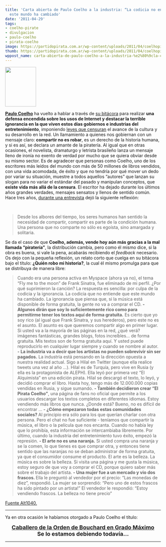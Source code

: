 ```yaml
---
title: 'Carta abierta de Paulo Coelho a la industria: “La codicia no entiende que
  este mundo ha cambiado'
date: '2011-04-29'
tags:
- coelho-pirate
- divulgacion
- paulo-coelho
- pirata-coelho
image: https://partidopirata.com.ar/wp-content/uploads/2011/04/coelhopirate.jpg
thumb: https://partidopirata.com.ar/wp-content/uploads/2011/04/coelhopirate.jpg
wppost_name: carta-abierta-de-paulo-coelho-a-la-industria-%e2%80%9cla-codicia-no-entiende-que-este-mundo-ha-cambiado
---
```


<a href="https://partidopirata.com.ar/wp-content/uploads/2011/04/coelhopirate.jpg"><img class="size-full wp-image-853" title="coelhopirate" src="https://partidopirata.com.ar/wp-content/uploads/2011/04/coelhopirate.jpg" alt="" width="100" height="128" /></a>


<strong><a href="http://alt1040.com/tag/paulo-coelho">Paulo Coelho</a></strong> ha vuelto a hablar a través de <a href="http://paulocoelhoblog.com/2011/04/28/who-deleted-the-song-in-my-profile/">su bitácora</a> para realizar <strong>una  defensa encendida sobre los usos de Internet y destacar la terrible  ignorancia en la que viven estos días gobiernos e industrias del  entretenimiento</strong>, imponiendo <a href="http://alt1040.com/tag/ley-sinde">leyes que censuran</a> el avance de la cultura y su desarrollo en la red. Un llamamiento a quienes nos gobiernan con un mensaje claro: <strong>compartir no es robar</strong>, es un derecho de la historia humana, y si es así, se declara un amante de la piratería.
Al  igual que en otras ocasiones, el novelista, dramaturgo y letrista  brasileño lanza un mensaje lleno de ironía no exento de verdad por mucho  que se quiera obviar desde su mismo sector. Es de agradecer que  personas como Coelho, uno de los escritores más leídos del mundo con más  de 50 millones de libros vendidos, con una vida acomodada, de éxito y  que no tendría por qué mover un dedo por variar su situación, muestre a  todos aquellos “autores” que lanzan su slogan para no variar el estándar  del pasado y manipulan conceptos, que <strong>existe vida más allá de la censura</strong>.
El escritor ha dejado durante los últimos años grandes verdades, mensajes sensatos y llenos de sentido común. Hace tres años, <a href="http://torrentfreak.com/best-selling-author-turns-piracy-into-profit-080512/">durante una entrevista</a> dejó la siguiente reflexión:

&nbsp;
<blockquote>Desde  los albores del tiempo, los seres humanos han sentido la necesidad de  compartir, compartir es parte de la condición humana. Una persona que no  comparte no sólo es egoísta, sino amargada y solitaria.</blockquote>
Se da el caso de que <strong>Coelho, además, vende hoy aún más gracias a la mal llamada “piratería”</strong>, la distribución cambia, pero como él mismo dice, si la obra es buena, si vale la pena, acabarás recibiendo el <em>feedback</em> necesario. Os dejo con la pequeña reflexión, un relato corto que cuelga en su bitácora bajo el título: <strong>¿Quién robo mi historia?</strong>, la cual él mismo promulga para que se distribuya de manera libre:
<blockquote>Cuando  era una persona activa en Myspace (ahora ya no), el tema “Fly me to the  moon” de Frank Sinatra, fue eliminado de mi perfil. ¿Por qué  suprimieron la canción? La respuesta es sencilla: por culpa de la  codicia y la ignorancia. La codicia que no entiende que este mundo ha  cambiado. La ignorancia que piensa que, si la música está disponible de  forma gratuita, la gente no va a comprar el CD.
<strong>- Algunos dirán que soy lo suficientemente rico como para permitirme tener los textos aquí de forma gratuita.</strong>
Es cierto que yo soy rico (al igual que Frank Sinatra, y sus  herederos), pero este no es el asunto. El asunto es que queremos  compartir algo en primer lugar. Si usted va a la mayoría de las páginas  en la red, ¿qué verá? imágenes fantásticas, grandes blogs, fotos  increíbles… de forma gratuita.  Mis textos son de forma gratuita aquí. Y  usted puede reproducirlo en cualquier lugar siempre y cuando se nombre  al autor.
<strong>- La industria va a decir que los artistas no pueden sobrevivir sin ser pagados.</strong>
La industria está pensando en la dirección opuesta a nuestra realidad  actual. Sigo a Hilal en Twitter (aunque ella realice tweets una vez al  año …). Hilal es de Turquía, pero vive en Rusia (y ella es la  protagonista de ALEPH). Ella leyó por primera vez “El Alquimista” en una  edición pirata. Hilal se descargó el texto, lo leyó, y decidió comprar  el libro. Hasta hoy, tengo más de 12.000.000 copias vendidas en Rusia, y  sigue sumando.
<strong>- También decidieron crear “El Pirata Coelho”</strong>,  una página de fans no oficial que permite a los usuarios descargar los  textos completos en diferentes idiomas. Estoy vendiendo más libros que  nunca. ¿Donde está? Bueno, no es difícil de encontrar …
<strong>- ¿Cómo empezaron todas estas comunidades sociales? </strong>
Al principio era sólo para los que querían charlar con otra persona.  Pero el chat no fue suficiente - teníamos que compartir la música, el  libro o la película que nos encanta. Cuando no había ley que lo  prohibía, esta información se intercambiaba libremente. Por último,  cuando la industria del entretenimiento tuvo éxito, empezó la represión.
<strong>- El arte no es una naranja.</strong>
Si usted compra una naranja y se la comen, lo que tienes es que comprar  otra, y entonces tiene sentido que las naranjas no se deban administrar  de forma gratuita, ya que el consumidor consume el producto. El arte es  la belleza. La música es sobre la belleza. Si visita una página y me  gusta la música, estoy seguro de que voy a comprar el CD, porque quiero  saber más sobre el trabajo del artista.
<strong>- Una mujer fue a un mercado y vio dos frascos. </strong>
Ella le preguntó al vendedor por el precio: “Las monedas de diez”, respondió.
La mujer se sorprendió: “Pero uno de estos frascos ha sido pintado por un artista!”
El vendedor le respondió: “Estoy vendiendo frascos. La belleza no tiene precio”</blockquote>
<div class="separator" style="clear: both; text-align: center;"></div>
<a href="http://alt1040.com/2011/04/carta-abierta-de-paulo-coelho-a-la-industria-%E2%80%9Cla-codicia-no-entiende-que-este-mundo-ha-cambiado%E2%80%9D" target="_blank">Fuente Alt1040.</a>

<hr />

Ya en otra ocasión le habíamos otorgado a Paulo Coelho el título:
<div style="text-align: center;"><span style="font-size: large;"><strong><a class="comment-link" href="http://partido-pirata.blogspot.com/2008/08/condecoracin-paulo-coelho-caballero-de.html">Caballero de la Orden de Bouchard en Grado Máximo </a> </strong></span></div>
<div style="text-align: center;"></div>
<div style="text-align: center;"><span style="font-size: large;"><strong>Se lo estamos debiendo todavía... </strong></span></div>

<hr />

